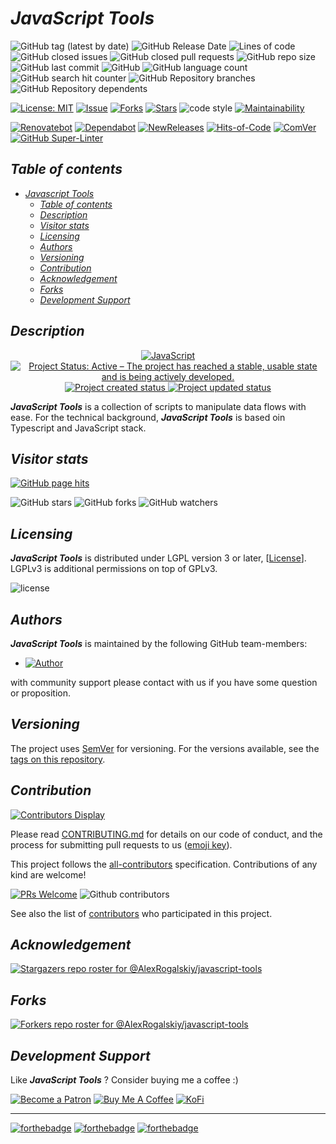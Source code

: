# _JavaScript Tools_

![GitHub tag (latest by date)](https://img.shields.io/github/v/tag/AlexRogalskiy/javascript-tools)
![GitHub Release Date](https://img.shields.io/github/release-date/AlexRogalskiy/javascript-tools)
![Lines of code](https://tokei.rs/b1/github/AlexRogalskiy/javascript-tools?category=lines)
![GitHub closed issues](https://img.shields.io/github/issues-closed/AlexRogalskiy/javascript-tools)
![GitHub closed pull requests](https://img.shields.io/github/issues-pr-closed/AlexRogalskiy/javascript-tools)
![GitHub repo size](https://img.shields.io/github/repo-size/AlexRogalskiy/javascript-tools)
![GitHub last commit](https://img.shields.io/github/last-commit/AlexRogalskiy/javascript-tools)
![GitHub](https://img.shields.io/github/license/AlexRogalskiy/javascript-tools)
![GitHub language count](https://img.shields.io/github/languages/count/AlexRogalskiy/javascript-tools)
![GitHub search hit counter](https://img.shields.io/github/search/AlexRogalskiy/javascript-tools/goto)
![GitHub Repository branches](https://badgen.net/github/branches/AlexRogalskiy/javascript-tools)
![GitHub Repository dependents](https://badgen.net/github/dependents-repo/AlexRogalskiy/javascript-tools)

[![License: MIT](https://img.shields.io/badge/License-MIT-yellow.svg)](https://raw.githubusercontent.com/alexrogalskiy/javascript-tools/master/LICENSE?token=AH44ZFH7IF2KSEDK7LSIW3C7YOFYC)
[![Issue](https://img.shields.io/github/issues/alexrogalskiy/javascript-tools)](https://img.shields.io/github/issues/alexrogalskiy/javascript-tools)
[![Forks](https://img.shields.io/github/forks/alexrogalskiy/javascript-tools)](https://img.shields.io/github/forks/alexrogalskiy/javascript-tools)
[![Stars](https://img.shields.io/github/stars/alexrogalskiy/javascript-tools)](https://img.shields.io/github/stars/alexrogalskiy/javascript-tools)
![code style](https://img.shields.io/badge/code_style-prettier-ff69b4.svg?style=flat-square)
[![Maintainability](https://api.codeclimate.com/v1/badges/ed7702f8cf28917829fa/maintainability)](https://codeclimate.com/github/AlexRogalskiy/javascript-tools/maintainability)

[![Renovatebot](https://badgen.net/badge/renovate/enabled/green?cache=300)](https://renovatebot.com/)
[![Dependabot](https://img.shields.io/badge/dependabot-enabled-1f8ceb.svg?style=flat-square)](https://dependabot.com/)
[![NewReleases](https://newreleases.io/badge.svg)](https://newreleases.io/github/AlexRogalskiy/javascript-tools)
[![Hits-of-Code](https://hitsofcode.com/github/AlexRogalskiy/javascript-tools)](https://hitsofcode.com/github/AlexRogalskiy/javascript-tools/view)
[![ComVer](https://img.shields.io/badge/ComVer-compliant-brightgreen.svg)][tags]
[![GitHub Super-Linter](https://github.com/AlexRogalskiy/javascript-tools/workflows/Lint%20Code%20Base/badge.svg)](https://github.com/marketplace/actions/super-linter)

## _Table of contents_

<!--ts-->
   * [<em>Javascript Tools</em>](#javascript-tools)
      * [<em>Table of contents</em>](#table-of-contents)
      * [<em>Description</em>](#description)
      * [<em>Visitor stats</em>](#visitor-stats)
      * [<em>Licensing</em>](#licensing)
      * [<em>Authors</em>](#authors)
      * [<em>Versioning</em>](#versioning)
      * [<em>Contribution</em>](#contribution)
      * [<em>Acknowledgement</em>](#acknowledgement)
      * [<em>Forks</em>](#forks)
      * [<em>Development Support</em>](#development-support)
<!--te-->

## _Description_

<p align="center" style="text-align:center;">
    <a href="https://www.javascript.com/">
        <img src="https://img.shields.io/badge/javascript%20-%23323330.svg?&logo=javascript&logoColor=%23F7DF1E" alt="JavaScript" />
    </a>
    <a href="https://www.repostatus.org/#active">
        <img src="https://img.shields.io/badge/Project%20Status-Active-brightgreen" alt="Project Status: Active – The project has reached a stable, usable state and is being actively developed." />
    </a>
    <a href="https://badges.pufler.dev">
        <img src="https://badges.pufler.dev/created/AlexRogalskiy/javascript-tools" alt="Project created status" />
    </a>
    <a href="https://badges.pufler.dev">
        <img src="https://badges.pufler.dev/updated/AlexRogalskiy/javascript-tools" alt="Project updated status" />
    </a>
</p>

_**JavaScript Tools**_ is a collection of scripts to manipulate data flows with ease.
For the technical background, _**JavaScript Tools**_ is based oin Typescript and JavaScript stack.

## _Visitor stats_

[![GitHub page hits](https://hits.seeyoufarm.com/api/count/incr/badge.svg?url=https%3A%2F%2Fgithub.com%2FAlexRogalskiy%2Fjavascript-tools&count_bg=%2379C83D&title_bg=%23555555&icon=&icon_color=%23E7E7E7&title=hits&edge_flat=true)](https://hits.seeyoufarm.com)

![GitHub stars](https://img.shields.io/github/stars/AlexRogalskiy/javascript-tools?style=social)
![GitHub forks](https://img.shields.io/github/forks/AlexRogalskiy/javascript-tools?style=social)
![GitHub watchers](https://img.shields.io/github/watchers/AlexRogalskiy/javascript-tools?style=social)

## _Licensing_

_**JavaScript Tools**_ is distributed under LGPL version 3 or later, [[License](https://github.com/AlexRogalskiy/javascript-tools/blob/master/LICENSE)].
LGPLv3 is additional permissions on top of GPLv3.

![license](https://user-images.githubusercontent.com/19885116/48661948-6cf97e80-ea7a-11e8-97e7-b45332a13e49.png)

## _Authors_

_**JavaScript Tools**_ is maintained by the following GitHub team-members:

* [![Author](https://img.shields.io/badge/author-AlexRogalskiy-FB8F0A)](https://github.com/AlexRogalskiy)

with community support please contact with us if you have some question or proposition.

## _Versioning_

The project uses [SemVer](http://semver.org/) for versioning. For the versions available, see the [tags on this repository][tags].

## _Contribution_

[![Contributors Display](https://badges.pufler.dev/contributors/AlexRogalskiy/javascript-tools?size=50&padding=5&bots=true)](https://badges.pufler.dev)

Please read
[CONTRIBUTING.md](https://github.com/AlexRogalskiy/javascript-tools/blob/master/.github/CONTRIBUTING.md)
for details on our code of conduct, and the process for submitting pull requests to us ([emoji key](https://allcontributors.org/docs/en/emoji-key)).

This project follows the [all-contributors](https://github.com/all-contributors/all-contributors) specification. Contributions of any kind are welcome!

[![PRs Welcome](https://img.shields.io/badge/PRs-welcome-brightgreen.svg?style=flat-square)](http://makeapullrequest.com)
![Github contributors](https://img.shields.io/github/all-contributors/AlexRogalskiy/javascript-tools)

See also the list of [contributors][contributors] who participated in this project.

## _Acknowledgement_

[![Stargazers repo roster for @AlexRogalskiy/javascript-tools](https://reporoster.com/stars/AlexRogalskiy/javascript-tools)][stars]

## _Forks_

[![Forkers repo roster for @AlexRogalskiy/javascript-tools](https://reporoster.com/forks/AlexRogalskiy/javascript-tools)][forkers]

## _Development Support_

Like _**JavaScript Tools**_ ? Consider buying me a coffee :\)

[![Become a Patron](https://img.shields.io/badge/Become_Patron-Support_me_on_Patreon-blue.svg?style=flat-square&logo=patreon&color=e64413)](https://www.patreon.com/alexrogalskiy)
[![Buy Me A Coffee](https://img.shields.io/badge/Donate-Buy%20me%20a%20coffee-yellow.svg?logo=buy%20me%20a%20coffee)](https://www.buymeacoffee.com/AlexRogalskiy)
[![KoFi](https://img.shields.io/badge/Donate-Buy%20me%20a%20coffee-yellow.svg?logo=ko-fi)](https://ko-fi.com/alexrogalskiy)

---

[![forthebadge](https://img.shields.io/badge/made%20with-%20javascript-C1282D.svg?logo=javascript&style=for-the-badge)](https://www.javascript.com/)
[![forthebadge](https://img.shields.io/badge/powered%20by-%20github-7116FB.svg?logo=github&style=for-the-badge)](https://github.com/)
[![forthebadge](https://img.shields.io/badge/build%20with-%20%E2%9D%A4-B6FF9B.svg?logo=heart&style=for-the-badge)](https://forthebadge.com/)


  [repo]:           https://github.com/AlexRogalskiy/javascript-tools
  [tags]:           https://github.com/AlexRogalskiy/javascript-tools/tags
  [issues]:         https://github.com/AlexRogalskiy/javascript-tools/issues
  [pulls]:          https://github.com/AlexRogalskiy/javascript-tools/pulls
  [wiki]:           https://github.com/AlexRogalskiy/javascript-tools/wiki
  [stars]:          https://github.com/AlexRogalskiy/javascript-tools/stargazers
  [forkers]:        https://github.com/AlexRogalskiy/javascript-tools/network/members
  [contributors]:   https://github.com/AlexRogalskiy/javascript-tools/graphs/contributors
